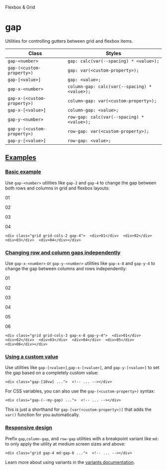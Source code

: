 Flexbox & Grid

# gap

Utilities for controlling gutters between grid and flexbox items.

| Class                       | Styles                                        |
| --------------------------- | --------------------------------------------- |
| `gap-<number>`              | `gap: calc(var(--spacing) * <value>);`        |
| `gap-(<custom-property>)`   | `gap: var(<custom-property>);`                |
| `gap-[<value>]`             | `gap: <value>;`                               |
| `gap-x-<number>`            | `column-gap: calc(var(--spacing) * <value>);` |
| `gap-x-(<custom-property>)` | `column-gap: var(<custom-property>);`         |
| `gap-x-[<value>]`           | `column-gap: <value>;`                        |
| `gap-y-<number>`            | `row-gap: calc(var(--spacing) * <value>);`    |
| `gap-y-(<custom-property>)` | `row-gap: var(<custom-property>);`            |
| `gap-y-[<value>]`           | `row-gap: <value>;`                           |

## [Examples](#examples)

### [Basic example](#basic-example)

Use `gap-<number>` utilities like `gap-2` and `gap-4` to change the gap between both rows and columns in grid and flexbox layouts:

01

02

03

04

```
<div class="grid grid-cols-2 gap-4">  <div>01</div>  <div>02</div>  <div>03</div>  <div>04</div></div>
```

### [Changing row and column gaps independently](#changing-row-and-column-gaps-independently)

Use `gap-x-<number>` or `gap-y-<number>` utilities like `gap-x-8` and `gap-y-4` to change the gap between columns and rows independently:

01

02

03

04

05

06

```
<div class="grid grid-cols-3 gap-x-8 gap-y-4">  <div>01</div>  <div>02</div>  <div>03</div>  <div>04</div>  <div>05</div>  <div>06</div></div>
```

### [Using a custom value](#using-a-custom-value)

Use utilities like `gap-[<value>]`,`gap-x-[<value>]`, and `gap-y-[<value>]` to set the gap based on a completely custom value:

```
<div class="gap-[10vw] ...">  <!-- ... --></div>
```

For CSS variables, you can also use the `gap-(<custom-property>)` syntax:

```
<div class="gap-(--my-gap) ...">  <!-- ... --></div>
```

This is just a shorthand for `gap-[var(<custom-property>)]` that adds the `var()` function for you automatically.

### [Responsive design](#responsive-design)

Prefix `gap`,`column-gap`, and `row-gap` utilities with a breakpoint variant like `md:` to only apply the utility at medium screen sizes and above:

```
<div class="grid gap-4 md:gap-6 ...">  <!-- ... --></div>
```

Learn more about using variants in the [variants documentation](/docs/hover-focus-and-other-states).
